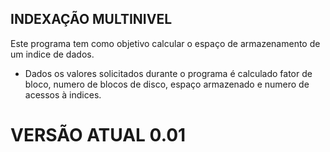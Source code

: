 ## INDEXAÇÃO MULTINIVEL

Este programa tem como objetivo calcular o espaço de armazenamento de um indice de dados.

- Dados os valores solicitados durante o programa é calculado fator de bloco, numero de blocos de disco, espaço armazenado e numero de acessos à indices.

# VERSÃO ATUAL 0.01

